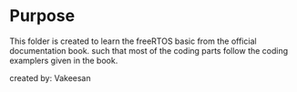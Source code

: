 # Purpose
This folder is created to learn the freeRTOS basic from the official documentation book. 
such that most of the coding parts follow the coding examplers given in the book.

created by: Vakeesan